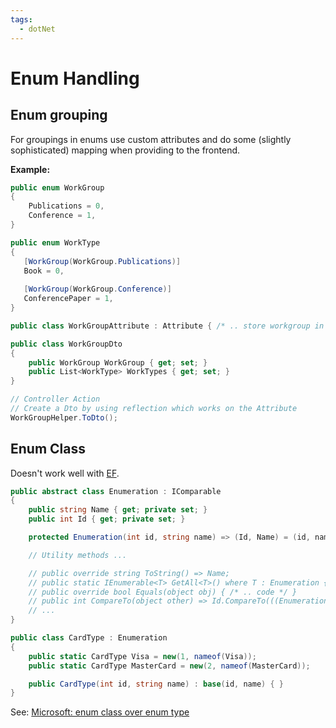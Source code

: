 ```yaml
---
tags:
  - dotNet
---
```

# Enum Handling
## Enum grouping

For groupings in enums use custom attributes and do some (slightly sophisticated) mapping when providing to the frontend.

**Example:**
```cs
public enum WorkGroup
{
    Publications = 0,
    Conference = 1,
}

public enum WorkType
{
   [WorkGroup(WorkGroup.Publications)]
   Book = 0,  
   
   [WorkGroup(WorkGroup.Conference)]
   ConferencePaper = 1,
}

public class WorkGroupAttribute : Attribute { /* .. store workgroup in property */ }

public class WorkGroupDto
{
	public WorkGroup WorkGroup { get; set; }
	public List<WorkType> WorkTypes { get; set; }
}

// Controller Action
// Create a Dto by using reflection which works on the Attribute
WorkGroupHelper.ToDto();
```

 ## Enum Class

 Doesn't work well with [EF](entityFramework.md).

```cs
public abstract class Enumeration : IComparable
{
    public string Name { get; private set; }
    public int Id { get; private set; }

    protected Enumeration(int id, string name) => (Id, Name) = (id, name);

    // Utility methods ...

    // public override string ToString() => Name;
    // public static IEnumerable<T> GetAll<T>() where T : Enumeration { /* .. code */ }
    // public override bool Equals(object obj) { /* .. code */ }
    // public int CompareTo(object other) => Id.CompareTo(((Enumeration)other).Id);
	// ...
} 

public class CardType : Enumeration
{
    public static CardType Visa = new(1, nameof(Visa));
    public static CardType MasterCard = new(2, nameof(MasterCard));

    public CardType(int id, string name) : base(id, name) { }
}
```
See: [Microsoft: enum class over enum type](https://docs.microsoft.com/en-us/dotnet/architecture/microservices/microservice-ddd-cqrs-patterns/enumeration-classes-over-enum-types)
